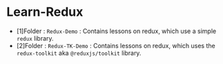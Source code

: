 # Learn-Redux


* [1]Folder : `Redux-Demo` : Contains lessons on redux, which use a simple `redux` library.
* [2]Folder : `Redux-TK-Demo` : Contains lessons on redux, which uses the `redux-toolkit` aka `@reduxjs/toolkit` library.
